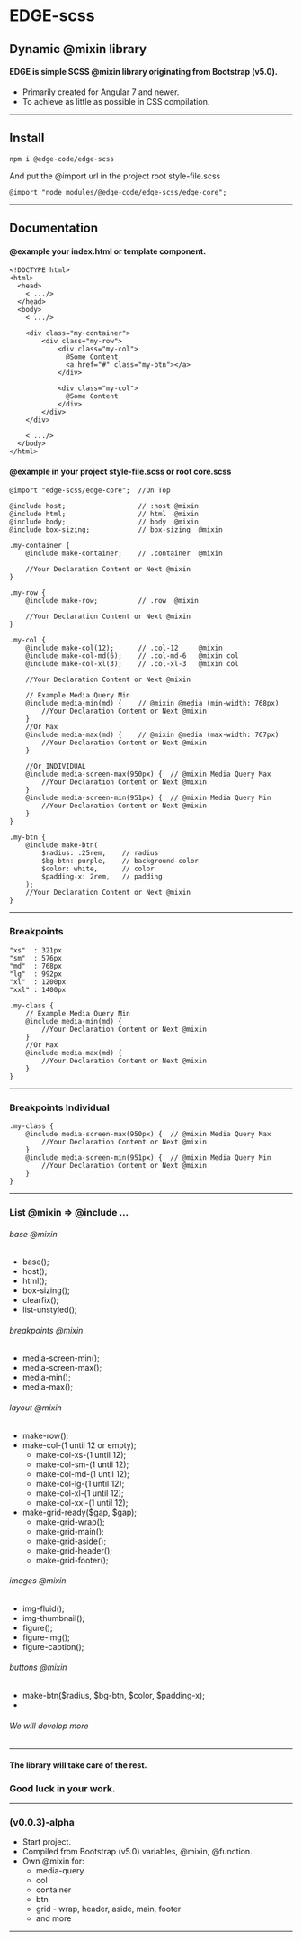 # EDGE-scss
## Dynamic @mixin library
#### EDGE is simple SCSS @mixin library originating from Bootstrap (v5.0).
- Primarily created for Angular 7 and newer. 
- To achieve as little as possible in CSS compilation.
---
## Install

    npm i @edge-code/edge-scss

And put the @import url in the project root style-file.scss

    @import "node_modules/@edge-code/edge-scss/edge-core";

---
## Documentation
#### @example your index.html or template component.

    <!DOCTYPE html>
    <html>
      <head>
        < .../>
      </head>
      <body>
        < .../>

        <div class="my-container">
            <div class="my-row">
                <div class="my-col">
                  @Some Content
                  <a href="#" class="my-btn"></a>
                </div>

                <div class="my-col">
                  @Some Content
                </div>
            </div>
        </div>

        < .../>
      </body>
    </html>

#### @example in your project style-file.scss or root core.scss

    @import "edge-scss/edge-core";  //On Top

    @include host;                  // :host @mixin
    @include html;                  // html  @mixin
    @include body;                  // body  @mixin
    @include box-sizing;            // box-sizing  @mixin

    .my-container {
        @include make-container;    // .container  @mixin

        //Your Declaration Content or Next @mixin
    }

    .my-row {
        @include make-row;          // .row  @mixin

        //Your Declaration Content or Next @mixin
    }
    
    .my-col {
        @include make-col(12);      // .col-12     @mixin
        @include make-col-md(6);    // .col-md-6   @mixin col 
        @include make-col-xl(3);    // .col-xl-3   @mixin col

        //Your Declaration Content or Next @mixin

        // Example Media Query Min
        @include media-min(md) {    // @mixin @media (min-width: 768px)
            //Your Declaration Content or Next @mixin
        }
        //Or Max
        @include media-max(md) {    // @mixin @media (max-width: 767px)
            //Your Declaration Content or Next @mixin
        }

        //Or INDIVIDUAL
        @include media-screen-max(950px) {  // @mixin Media Query Max
            //Your Declaration Content or Next @mixin
        }
        @include media-screen-min(951px) {  // @mixin Media Query Min
            //Your Declaration Content or Next @mixin
        }
    }

    .my-btn {
        @include make-btn(
            $radius: .25rem,    // radius
            $bg-btn: purple,    // background-color
            $color: white,      // color
            $padding-x: 2rem,   // padding
        );
        //Your Declaration Content or Next @mixin
    }

---

### Breakpoints

    "xs"  : 321px
    "sm"  : 576px
    "md"  : 768px
    "lg"  : 992px
    "xl"  : 1200px
    "xxl" : 1400px

    .my-class {
        // Example Media Query Min
        @include media-min(md) { 
            //Your Declaration Content or Next @mixin
        }
        //Or Max
        @include media-max(md) { 
            //Your Declaration Content or Next @mixin
        }
    }

---

### Breakpoints Individual

    .my-class {
        @include media-screen-max(950px) {  // @mixin Media Query Max
            //Your Declaration Content or Next @mixin
        }
        @include media-screen-min(951px) {  // @mixin Media Query Min
            //Your Declaration Content or Next @mixin
        }
    }

---

### List @mixin => @include ...
###### base @mixin
- base();
- host();
- html();
- box-sizing();
- clearfix();
- list-unstyled();

###### breakpoints @mixin
- media-screen-min();
- media-screen-max();
- media-min();
- media-max();

###### layout @mixin
- make-row();
- make-col-(1 until 12 or empty);
  - make-col-xs-(1 until 12);
  - make-col-sm-(1 until 12);
  - make-col-md-(1 until 12);
  - make-col-lg-(1 until 12);
  - make-col-xl-(1 until 12);
  - make-col-xxl-(1 until 12);
- make-grid-ready($gap, $gap);
  - make-grid-wrap();
  - make-grid-main();
  - make-grid-aside();
  - make-grid-header();
  - make-grid-footer();


###### images @mixin
- img-fluid();
- img-thumbnail();
- figure();
- figure-img();
- figure-caption();

###### buttons @mixin
- make-btn($radius, $bg-btn, $color, $padding-x);
- 

###### We will develop more

---

#### The library will take care of the rest.
### Good luck in your work.

---

### (v0.0.3)-alpha

- Start project.
- Compiled from Bootstrap (v5.0) variables, @mixin, @function.
- Own @mixin for:
    - media-query 
    - col
    - container
    - btn
    - grid - wrap, header, aside, main, footer
    - and more
---
